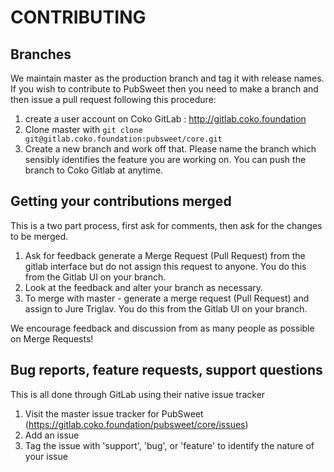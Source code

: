 # CONTRIBUTING

## Branches
We maintain master as the production branch and tag it with release names. If you wish to contribute to PubSweet then you need to make a branch and then issue a pull request following this procedure:
1. create a user account on Coko GitLab : http://gitlab.coko.foundation
2. Clone master with ```git clone git@gitlab.coko.foundation:pubsweet/core.git```
3. Create a new branch and work off that. Please name the branch which sensibly identifies the feature you are working on. You can push the branch to Coko Gitlab at anytime.

## Getting your contributions merged
This is a two part process, first ask for comments, then ask for the changes to be merged.
1. Ask for feedback generate a Merge Request (Pull Request) from the gitlab interface but do not assign this request to anyone. You do this from the Gitlab UI on your branch.
2. Look at the feedback and alter your branch as necessary. 
3. To merge with master - generate a merge request (Pull Request) and assign to Jure Triglav. You do this from the Gitlab UI on your branch.

We encourage feedback and discussion from as many people as possible on Merge Requests!

## Bug reports, feature requests, support questions
This is all done through GitLab using their native issue tracker
1. Visit the master issue tracker for PubSweet (https://gitlab.coko.foundation/pubsweet/core/issues)
2. Add an issue 
3. Tag the issue with 'support', 'bug', or 'feature' to identify the nature of your issue